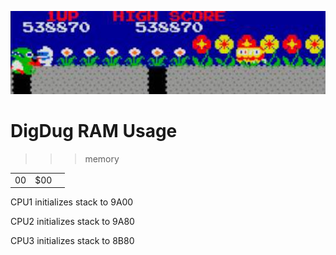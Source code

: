 ![Dig Dug](digdug.jpg)

# DigDug RAM Usage

>>> memory

|    |     |     |
| -------- | ------- | ----------------- |
| 00        |  $00               |             |


CPU1 initializes stack to 9A00

CPU2 initializes stack to 9A80

CPU3 initializes stack to 8B80